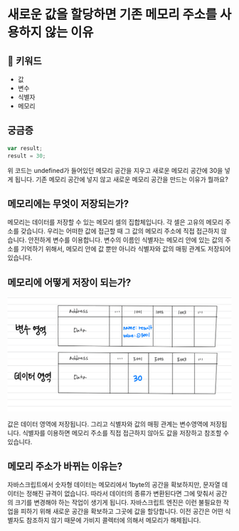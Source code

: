 # 새로운 값을 할당하면 기존 메모리 주소를 사용하지 않는 이유

## :whale2: 키워드

* 값
* 변수
* 식별자
* 메모리

## 궁금증

```javascript
var result;
result = 30;
```

위 코드는 undefined가 들어있던 메모리 공간을 지우고 새로운 메모리 공간에 30을 넣게 됩니다. 기존 메모리 공간에 넣지 않고 새로운 메모리 공간을 만드는 이유가 뭘까요?

## 메모리에는 무엇이 저장되는가?

메모리는 데이터를 저장할 수 있는 메모리 셀의 집합체입니다. 각 셀은 고유의 메모리 주소를 갖습니다. 우리는 어떠한 값에 접근할 때 그 값의 메모리 주소에 직접 접근하지 않습니다. 안전하게 변수를 이용합니다. 변수의 이름인 식별자는 메모리 안에 있는 값의 주소를 기억하기 위해서, 메모리 안에 값 뿐만 아니라 식별자와 값의 매핑 관계도 저장되어 있습니다.

## 메모리에 어떻게 저장이 되는가?

![ex\_screenshot](../../.gitbook/assets/memory.jpeg)

값은 데이터 영역에 저장됩니다. 그리고 식별자와 값의 매핑 관계는 변수영역에 저장됩니다. 식별자를 이용하면 메모리 주소를 직접 접근하지 않아도 값을 저장하고 참조할 수 있습니다.

## 메모리 주소가 바뀌는 이유는?

자바스크립트에서 숫자형 데이터는 메모리에서 1byte의 공간을 확보하지만, 문자열 데이터는 정해진 규격이 없습니다. 따라서 데이터의 종류가 변환된다면 그에 맞춰서 공간의 크기를 변경해야 하는 작업이 생기게 됩니다. 자바스크립트 엔진은 이런 불필요한 작업을 피하기 위해 새로운 공간을 확보하고 그곳에 값을 할당합니다. 이전 공간은 어떤 식별자도 참조하지 않기 때문에 가비지 콜렉터에 의해서 메모리가 해제됩니다.
